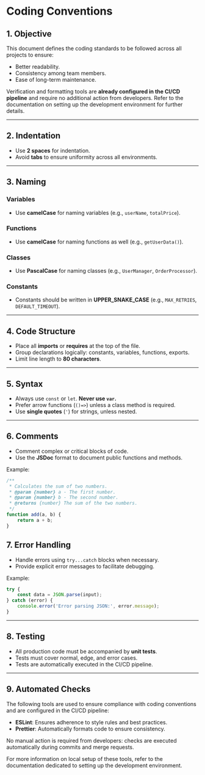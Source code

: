 # Coding Conventions

## **1. Objective**

This document defines the coding standards to be followed across all projects to ensure:

- Better readability.
- Consistency among team members.
- Ease of long-term maintenance.

Verification and formatting tools are **already configured in the CI/CD pipeline** and require no additional action from developers. Refer to the documentation on setting up the development environment for further details.

---

## **2. Indentation**

- Use **2 spaces** for indentation.
- Avoid **tabs** to ensure uniformity across all environments.

---

## **3. Naming**

### **Variables**

- Use **camelCase** for naming variables (e.g., `userName`, `totalPrice`).

### **Functions**

- Use **camelCase** for naming functions as well (e.g., `getUserData()`).

### **Classes**

- Use **PascalCase** for naming classes (e.g., `UserManager`, `OrderProcessor`).

### **Constants**

- Constants should be written in **UPPER_SNAKE_CASE** (e.g., `MAX_RETRIES`, `DEFAULT_TIMEOUT`).

---

## **4. Code Structure**

- Place all **imports** or **requires** at the top of the file.
- Group declarations logically: constants, variables, functions, exports.
- Limit line length to **80 characters**.

---

## **5. Syntax**

- Always use `const` or `let`. **Never use `var`.**
- Prefer arrow functions (`()=>`) unless a class method is required.
- Use **single quotes** (`'`) for strings, unless nested.

---

## **6. Comments**

- Comment complex or critical blocks of code.
- Use the **JSDoc** format to document public functions and methods.

Example:

```javascript
/**  
 * Calculates the sum of two numbers.  
 * @param {number} a - The first number.  
 * @param {number} b - The second number.  
 * @returns {number} The sum of the two numbers.  
 */ 
function add(a, b) {   
    return a + b; 
}
```

## **7. Error Handling**

- Handle errors using `try...catch` blocks when necessary.
- Provide explicit error messages to facilitate debugging.

Example:

```javascript
try {        
    const data = JSON.parse(input);  
} catch (error) {       
    console.error('Error parsing JSON:', error.message);  
}
```

---

## **8. Testing**

- All production code must be accompanied by **unit tests**.
- Tests must cover normal, edge, and error cases.
- Tests are automatically executed in the CI/CD pipeline.

---

## **9. Automated Checks**

The following tools are used to ensure compliance with coding conventions and are configured in the CI/CD pipeline:

- **ESLint**: Ensures adherence to style rules and best practices.
- **Prettier**: Automatically formats code to ensure consistency.

No manual action is required from developers: checks are executed automatically during commits and merge requests.

For more information on local setup of these tools, refer to the documentation dedicated to setting up the development environment.
